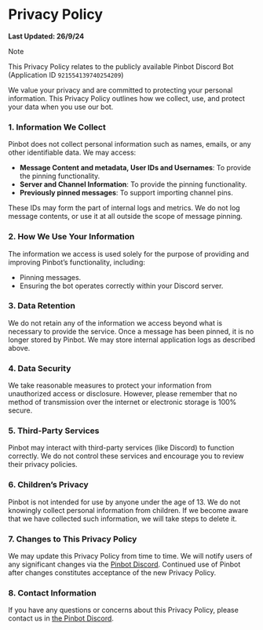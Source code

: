 # Privacy Policy

**Last Updated: 26/9/24**

> [!NOTE]
> This Privacy Policy relates to the publicly available Pinbot Discord Bot (Application ID `921554139740254209`)

We value your privacy and are committed to protecting your personal information. This Privacy Policy outlines how we collect, use, and protect your data when you use our bot.

### 1. Information We Collect
Pinbot does not collect personal information such as names, emails, or any other identifiable data. We may access:
- **Message Content and metadata, User IDs and Usernames**: To provide the pinning functionality.
- **Server and Channel Information**: To provide the pinning functionality.
- **Previously pinned messages**: To support importing channel pins.

These IDs may form the part of internal logs and metrics. We do not log message contents, or use it at all outside the scope of message pinning.

### 2. How We Use Your Information
The information we access is used solely for the purpose of providing and improving Pinbot’s functionality, including:
- Pinning messages.
- Ensuring the bot operates correctly within your Discord server.

### 3. Data Retention
We do not retain any of the information we access beyond what is necessary to provide the service. Once a message has been pinned, it is no longer stored by Pinbot. We may store internal application logs as described above.

### 4. Data Security
We take reasonable measures to protect your information from unauthorized access or disclosure. However, please remember that no method of transmission over the internet or electronic storage is 100% secure.

### 5. Third-Party Services
Pinbot may interact with third-party services (like Discord) to function correctly. We do not control these services and encourage you to review their privacy policies.

### 6. Children’s Privacy
Pinbot is not intended for use by anyone under the age of 13. We do not knowingly collect personal information from children. If we become aware that we have collected such information, we will take steps to delete it.

### 7. Changes to This Privacy Policy
We may update this Privacy Policy from time to time. We will notify users of any significant changes via the [Pinbot Discord](https://discord.gg/a3u2PZ6V28). Continued use of Pinbot after changes constitutes acceptance of the new Privacy Policy.

### 8. Contact Information
If you have any questions or concerns about this Privacy Policy, please contact us in [the Pinbot Discord](https://discord.gg/a3u2PZ6V28).
